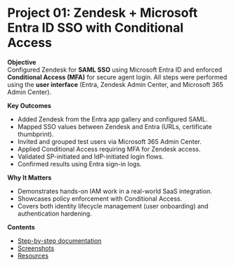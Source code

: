# Project 01: Zendesk + Microsoft Entra ID SSO with Conditional Access

**Objective**  
Configured Zendesk for **SAML SSO** using Microsoft Entra ID and enforced **Conditional Access (MFA)** for secure agent login. All steps were performed using the **user interface** (Entra, Zendesk Admin Center, and Microsoft 365 Admin Center).

**Key Outcomes**
- Added Zendesk from the Entra app gallery and configured SAML.
- Mapped SSO values between Zendesk and Entra (URLs, certificate thumbprint).
- Invited and grouped test users via Microsoft 365 Admin Center.
- Applied Conditional Access requiring MFA for Zendesk access.
- Validated SP-initiated and IdP-initiated login flows.
- Confirmed results using Entra sign-in logs.

**Why It Matters**
- Demonstrates hands-on IAM work in a real-world SaaS integration.
- Showcases policy enforcement with Conditional Access.
- Covers both identity lifecycle management (user onboarding) and authentication hardening.

**Contents**
- [Step-by-step documentation](./documentation/setup.md)  
- [Screenshots](./screenshots/)  
- [Resources](./resources.md)